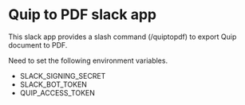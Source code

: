 # Quip to PDF slack app
This slack app provides a slash command (/quiptopdf) to export Quip document to PDF.

Need to set the following environment variables.
* SLACK_SIGNING_SECRET
* SLACK_BOT_TOKEN
* QUIP_ACCESS_TOKEN
